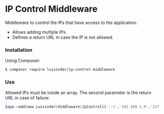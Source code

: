 # IP Control Middleware

Middleware to control the IPs that have access to the application.

  - Allows adding multiple IPs.
  - Defines a return URL in case the IP is not allowed.

### Installation

Using Composer:
```sh
$ composer require luisinder/ip-control-middleware
```

### Use
Allowed IPs must be inside an array. The second parameter is the return URL in case of failure:
```sh
$app->add(new Luisinder\Middleware\IpControl(['::1','192.168.1.0','127.0.0.1'],"https://github.com"));
```